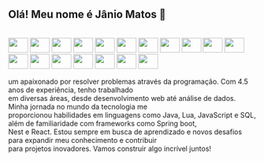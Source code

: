 ## Olá! Meu nome é Jânio Matos 👋
    
<div style="display: inline-block;"><br>
    <img width="40" height="30" src="https://skillicons.dev/icons?i=spring" />
    <img width="40" height="30" src="https://skillicons.dev/icons?i=java" />
    <img width="40" height="30" src="https://skillicons.dev/icons?i=html" />
    <img width="40" height="30" src="https://skillicons.dev/icons?i=css" />
    <img width="40" height="30" src="https://skillicons.dev/icons?i=js" />
    <img width="40" height="30" src="https://skillicons.dev/icons?i=nodejs" />
     <img width="40" height="30" src="https://skillicons.dev/icons?i=lua" />
    <img width="40" height="30" src="https://skillicons.dev/icons?i=dart" />
    <img width="40" height="30" src="https://skillicons.dev/icons?i=nest" />
    <img width="40" height="30" src="https://skillicons.dev/icons?i=react" />
    <img width="40" height="30" src="https://skillicons.dev/icons?i=ts" />
    <img width="40" height="30" src="https://skillicons.dev/icons?i=tailwind" />
    <img width="40" height="30" src="https://skillicons.dev/icons?i=mysql" />
    <img width="40" height="30" src="https://skillicons.dev/icons?i=bootstrap" />
    <img width="40" height="30" src="https://skillicons.dev/icons?i=materialui" />
    <img width="40" height="30" src="https://skillicons.dev/icons?i=ps" />
    <img width="40" height="30" src="https://skillicons.dev/icons?i=figma" />
    <img width="40" height="30" src="https://skillicons.dev/icons?i=ai" />
</div>

<br/>

<p>um apaixonado por resolver problemas através da programação. Com 4.5 anos de experiência, tenho trabalhado</br>
em diversas áreas, desde desenvolvimento web até análise de dados. Minha jornada no mundo da tecnologia me </br>
proporcionou habilidades em linguagens como Java, Lua, JavaScript e SQL, além de familiaridade com frameworks como Spring boot, </br>
Nest e React. Estou sempre em busca de aprendizado e novos desafios para expandir meu conhecimento e contribuir</br>
para projetos inovadores. Vamos construir algo incrível juntos!</p>
